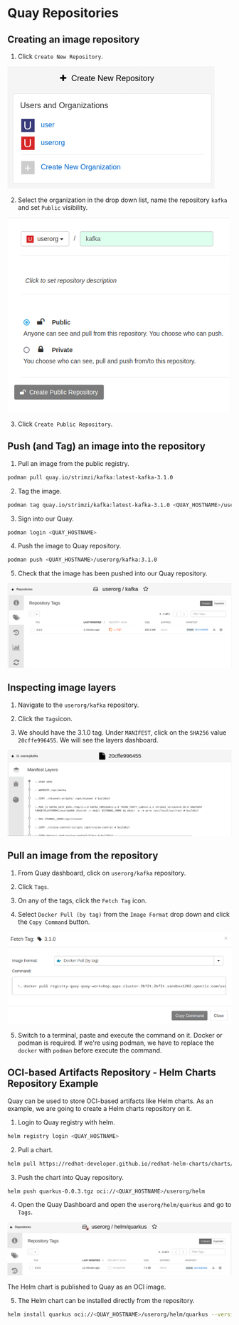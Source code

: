 # Quay Repositories

## Creating an image repository

1. Click `Create New Repository`.

![Quay Create Repository](img/create-repo.png)

2. Select the organization in the drop down list, name the repository `kafka` and set `Public` visibility.

![Quay Create Repository Config](img/repo-config.png)

3. Click `Create Public Repository`.

## Push (and Tag) an image into the repository

1. Pull an image from the public registry.

```sh
podman pull quay.io/strimzi/kafka:latest-kafka-3.1.0
```

2. Tag the image.

```sh
podman tag quay.io/strimzi/kafka:latest-kafka-3.1.0 <QUAY_HOSTNAME>/userorg/kafka:3.1.0
```

3. Sign into our Quay.

```sh
podman login <QUAY_HOSTNAME>
```

4. Push the image to Quay repository.

```sh
podman push <QUAY_HOSTNAME>/userorg/kafka:3.1.0
```

5. Check that the image has been pushed into our Quay repository.

![Image pushed into our Quay](img/image-pushed.png)

## Inspecting image layers

1. Navigate to the `userorg/kafka` repository.

2. Click the `Tags`icon.

3. We should have the 3.1.0 tag. Under `MANIFEST`, click on the `SHA256` value `20cffe996455`. We will see the layers dashboard.

![Image Layers](img/img-layers.png)

## Pull an image from the repository

1. From Quay dashboard, click on `userorg/kafka` repository.

2. Click `Tags`.

3. On any of the tags, click the `Fetch Tag` icon.

4. Select `Docker Pull (by tag)` from the `Image Format` drop down and click the `Copy Command` button.

![Fetch Tag](img/fetchtag.png)

5. Switch to a terminal, paste and execute the command on it. Docker or podman is required. If we're using podman, we have to replace the `docker` with `podman` before execute the command.

## OCI-based Artifacts Repository - Helm Charts Repository Example

Quay can be used to store OCI-based artifacts like Helm charts. As an example, we are going to create a Helm charts repository on it.

1. Login to Quay registry with helm.

```sh
helm registry login <QUAY_HOSTNAME>
```

2. Pull a chart.

```sh
helm pull https://redhat-developer.github.io/redhat-helm-charts/charts/quarkus-0.0.3.tgz
```

3. Push the chart into Quay repository.

```sh
helm push quarkus-0.0.3.tgz oci://<QUAY_HOSTNAME>/userorg/helm
```

4. Open the Quay Dashboard and open the `userorg/helm/quarkus` and go to `Tags`.

![Quay Helm Repository](img/helmrepo.png)

The Helm chart is published to Quay as an OCI image.

5. The Helm chart can be installed directly from the repository.

```sh
helm install quarkus oci://<QUAY_HOSTNAME>/userorg/helm/quarkus --version=0.0.3
```
